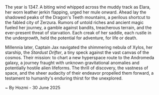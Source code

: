 
The year is 1347.  A biting wind whipped across the muddy track as Elara, her worn leather jerkin flapping, urged her mule onward.  Ahead lay the shadowed peaks of the Dragon's Teeth mountains, a perilous shortcut to the fabled city of Zerzura.  Rumors of untold riches and ancient magic fueled her journey, a gamble against bandits, treacherous terrain, and the ever-present threat of starvation. Each creak of her saddle, each rustle in the undergrowth, held the potential for adventure, for life or death.

Millennia later, Captain Jax navigated the shimmering nebula of Xylos, her starship, the *Stardust Drifter*, a tiny speck against the vast canvas of the cosmos.  Their mission: to chart a new hyperspace route to the Andromeda galaxy, a journey fraught with unknown gravitational anomalies and potentially hostile alien lifeforms.  The thrill of discovery, the vastness of space, and the sheer audacity of their endeavor propelled them forward, a testament to humanity's enduring thirst for the unexplored.

~ By Hozmi - 30 June 2025
